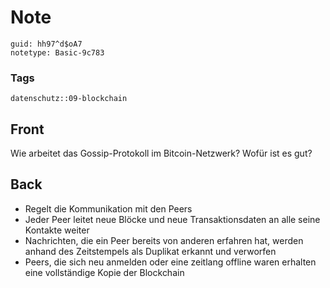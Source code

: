 # Note
```
guid: hh97^d$oA7
notetype: Basic-9c783
```

### Tags
```
datenschutz::09-blockchain
```

## Front
Wie arbeitet das Gossip-Protokoll im Bitcoin-Netzwerk? Wofür ist es gut?

## Back
<ul><li>Regelt die Kommunikation mit den Peers</li><li>Jeder Peer leitet neue Blöcke und neue Transaktionsdaten an alle seine Kontakte weiter</li><li>Nachrichten, die ein Peer bereits von anderen erfahren hat, werden anhand des Zeitstempels als Duplikat erkannt und verworfen</li><li>Peers, die sich neu anmelden oder eine zeitlang offline waren erhalten eine vollständige Kopie der Blockchain</li></ul>
